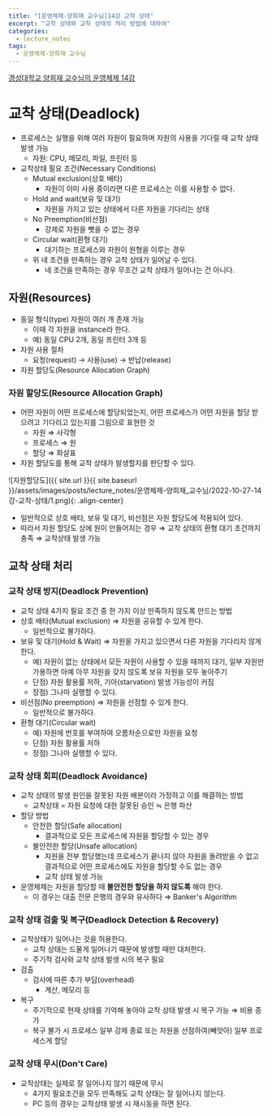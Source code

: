 ```yaml
---
title: "[운영체제-양희재 교수님]14강 교착 상태"
excerpt: "교착 상태와 교착 상태의 처리 방법에 대하여"
categories:
  - lecture_notes
tags:
  - 운영체제-양희재 교수님
---
```


[경성대학교 양희재 교수님의 운영체제 14강](http://www.kocw.net/home/cview.do?lid=3b79a2f9007ee939)

# 교착 상태(Deadlock)

- 프로세스는 실행을 위해 여러 자원이 필요하며 자원의 사용을 기다릴 때 교착 상태 발생 가능
    - 자원: CPU, 메모리, 파일, 프린터 등
- 교착상태 필요 조건(Necessary Conditions)
    - Mutual exclusion(상호 배타)
        - 자원이 이미 사용 중이라면 다른 프로세스는 이를 사용할 수 없다.
    - Hold and wait(보유 및 대기)
        - 자원을 가지고 있는 상태에서 다른 자원을 기다리는 상태
    - No Preemption(비선점)
        - 강제로 자원을 뺏을 수 없는 경우
    - Circular wait(환형 대기)
        - 대기하는 프로세스와 자원이 원형을 이루는 경우
    - 위 네 조건을 만족하는 경우 교착 상태가 일어날 수 있다.
        - 네 조건을 만족하는 경우 무조건 교착 상태가 일어나는 건 아니다.

## 자원(Resources)

- 동일 형식(type) 자원이 여러 개 존재 가능
    - 이때 각 자원을 instance라 한다.
    - 예) 동일 CPU 2개, 동일 프린터 3개 등
- 자원 사용 절차
    - 요청(request) → 사용(use) → 반납(release)
- 자원 할당도(Resource Allocation Graph)

### 자원 할당도(Resource Allocation Graph)

- 어떤 자원이 어떤 프로세스에 할당되었는지, 어떤 프로세스가 어떤 자원을 할당 받으려고 기다리고 있는지를 그림으로 표현한 것
    - 자원 ⇒ 사각형
    - 프로세스 ⇒ 원
    - 할당 ⇒ 화살표
- 자원 할당도를 통해 교착 상태가 발생할지를 판단할 수 있다.

![자원할당도]({{ site.url }}{{ site.baseurl }}/assets/images/posts/lecture_notes/운영체제-양희재_교수님/2022-10-27-14강-교착-상태/1.png){: .align-center}

- 일반적으로 상호 배타, 보유 및 대기, 비선점은 자원 할당도에 적용되어 있다.
- 따라서 자원 할당도 상에 원이 만들어지는 경우 
⇒ 교착 상태의 환형 대기 조건까지 충족 
⇒ 교착상태 발생 가능

## 교착 상태 처리

### 교착 상태 방지(Deadlock Prevention)

- 교착 상태 4가지 필요 조건 중 한 가지 이상 만족하지 않도록 만드는 방법
- 상호 배타(Mutual exclusion) ⇒ 자원을 공유할 수 있게 한다.
    - 일반적으로 불가하다.
- 보유 및 대기(Hold & Wait) ⇒ 자원을 가지고 있으면서 다른 자원을 기다리지 않게 한다.
    - 예) 자원이 없는 상태에서 모든 자원이 사용할 수 있을 때까지 대기, 일부 자원만 가용하면 아예 아무 자원을 갖지 않도록 보유 자원을 모두 놓아주기
    - 단점) 자원 활용률 저하, 기아(starvation) 발생 가능성이 커짐
    - 장점) 그나마 실행할 수 있다.
- 비선점(No preemption) ⇒ 자원을 선점할 수 있게 한다.
    - 일반적으로 불가하다.
- 환형 대기(Circular wait)
    - 예) 자원에 번호를 부여하여 오름차순으로만 자원을 요청
    - 단점) 자원 활용률 저하
    - 장점) 그나마 실행할 수 있다.

### 교착 상태 회피(Deadlock Avoidance)

- 교착 상태의 발생 원인을 잘못된 자원 배분이라 가정하고 이를 해결하는 방법
    - 교착상태 = 자원 요청에 대한 잘못된 승인 ≒ 은행 파산
- 할당 방법
    - 안전한 할당(Safe allocation)
        - 결과적으로 모든 프로세스에 자원을 할당할 수 있는 경우
    - 불안전한 할당(Unsafe allocation)
        - 자원을 전부 할당했는데 프로세스가 끝나지 않아 자원을 돌려받을 수 없고 결과적으로 어떤 프로세스에도 자원을 할당할 수도 없는 경우
        - 교착 상태 발생 가능
- 운영체제는 자원을 할당할 때 **불안전한 할당을 하지 않도록** 해야 한다.
    - 이 경우는 대출 전문 은행의 경우와 유사하다 ⇒ Banker's Algorithm

### 교착 상태 검출 및 복구(Deadlock Detection & Recovery)

- 교착상태가 일어나는 것을 허용한다.
    - 교착 상태는 드물게 일어나기 때문에 발생할 때만 대처한다.
    - 주기적 검사와 교착 상태 발생 시의 복구 필요
- 검출
    - 검사에 따른 추가 부담(overhead)
        - 계산, 메모리 등
- 복구
    - 주기적으로 현재 상태를 기억해 놓아야 교착 상태 발생 시 복구 가능 ⇒ 비용 증가
    - 복구 불가 시 프로세스 일부 강제 종료 또는 자원을 선점하여(빼앗아) 일부 프로세스게 할당

### 교착 상태 무시(Don't Care)

- 교착상태는 실제로 잘 일어나지 않기 때문에 무시
    - 4가지 필요조건을 모두 만족해도 교착 상태는 잘 일어나지 않는다.
    - PC 등의 경우는 교착상태 발생 시 재시동을 하면 된다.